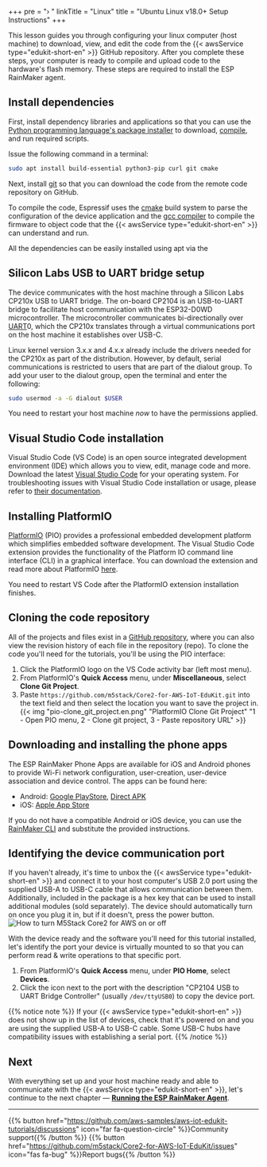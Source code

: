 +++
pre = "› "
linkTitle = "Linux"
title = "Ubuntu Linux v18.0+ Setup Instructions"
+++

This lesson guides you through configuring your linux computer (host machine) to download, view, and edit the code from the {{< awsService type="edukit-short-en" >}} GitHub repository. After you complete these steps, your computer is ready to compile and upload code to the hardware's flash memory. These steps are required to install the ESP RainMaker agent.

## Install dependencies
First, install dependency libraries and applications so that you can use the [Python programming language's package installer](https://pip.pypa.io/en/stable/) to download, [compile](https://en.wikipedia.org/wiki/Object_code), and run required scripts. 

Issue the following command in a terminal:
```bash
sudo apt install build-essential python3-pip curl git cmake
```
Next, install [git](https://git-scm.com/) so that you can  download the code from the remote code repository on GitHub.


To compile the code, Espressif uses the [cmake](https://cmake.org/) build system to parse the configuration of the device application and the [gcc compiler](https://gcc.gnu.org/onlinedocs/gcc/) to compile the firmware to object code that the {{< awsService type="edukit-short-en" >}} can understand and run. 


All the dependencies can be easily installed using apt via the 

## Silicon Labs USB to UART bridge setup
The device communicates with the host machine through a Silicon Labs CP210x USB to UART bridge. The on-board CP2104 is an USB-to-UART bridge to facilitate host communication with the ESP32-D0WD microcontroller. The microcontroller communicates bi-directionally over [UART](https://docs.espressif.com/projects/esp-idf/en/latest/esp32/api-reference/peripherals/uart.html)0, which the CP210x translates through a virtual communications port on the host machine it establishes over USB-C.

Linux kernel version 3.x.x and 4.x.x already include the drivers needed for the CP210x as part of the distribution. However, by default, serial communications is restricted to users that are part of the dialout group. To add your user to the dialout group, open the terminal and enter the following:
```bash
sudo usermod -a -G dialout $USER
```

You need to restart your host machine *now* to have the permissions applied.

## Visual Studio Code installation
Visual Studio Code (VS Code) is an open source integrated development environment (IDE) which allows you to view, edit, manage code and more. Download the latest [Visual Studio Code](https://code.visualstudio.com/) for your operating system. For troubleshooting issues with Visual Studio Code installation or usage, please refer to [their documentation](https://code.visualstudio.com/docs/setup/setup-overview).

## Installing PlatformIO
[PlatformIO](https://marketplace.visualstudio.com/items?itemName=platformio.platformio-ide) (PIO) provides a professional embedded development platform which simplifies embedded software development. The Visual Studio Code extension provides the functionality of the Platform IO command line interface (CLI) in a graphical interface. You can download the extension and read more about PlatformIO [here](https://platformio.org/install/ide?install=vscode).

You need to restart VS Code after the PlatformIO extension installation finishes.

## Cloning the code repository
All of the projects and files exist in a [GitHub repository](https://docs.github.com/en/github/creating-cloning-and-archiving-repositories/about-repositories), where you can also view the revision history of each file in the repository (repo). To clone the code you'll need for the tutorials, you'll be using the PIO interface:
1) Click the PlatformIO logo on the VS Code activity bar (left most menu).
2) From PlatformIO's **Quick Access** menu, under **Miscellaneous**, select **Clone Git Project**.
3) Paste `https://github.com/m5stack/Core2-for-AWS-IoT-EduKit.git` into the text field and then select the location you want to save the project in.
{{< img "pio-clone_git_project.en.png" "PlatformIO Clone Git Project" "1 - Open PIO menu, 2 - Clone git project, 3 - Paste repository URL" >}}

## Downloading and installing the phone apps
The ESP RainMaker Phone Apps are available for iOS and Android phones to provide Wi-Fi network configuration, user-creation, user-device association and device control. The apps can be found here:
* Android: [Google PlayStore](https://play.google.com/store/apps/details?id=com.espressif.rainmaker), [Direct APK](https://github.com/espressif/esp-rainmaker-android/releases)
* iOS: [Apple App Store](https://apps.apple.com/app/esp-rainmaker/id1497491540)

If you do not have a compatible Android or iOS device, you can use the [RainMaker CLI](https://rainmaker.espressif.com/docs/cli-setup.html) and substitute the provided instructions.

## Identifying the device communication port
If you haven't already, it's time to unbox the {{< awsService type="edukit-short-en" >}} and connect it to your host computer's USB 2.0 port using the supplied USB-A to USB-C cable that allows communication between them. Additionally, included in the package is a hex key that can be used to install additional modules (sold separately). The device should automatically turn on once you plug it in, but if it doesn't, press the power button.
![How to turn M5Stack Core2 for AWS on or off](linux/core2foraws_power_on_off.jpg?width=500px&classes=shadow)

With the device ready and the software you'll need for this tutorial installed, let's identify the port your device is virtually mounted to so that you can perform read & write operations to that specific port.
1) From PlatformIO's **Quick Access** menu, under **PIO Home**, select **Devices**.
2) Click the icon next to the port with the description "CP2104 USB to UART Bridge Controller" (usually `/dev/ttyUSB0`) to copy the device port.

{{% notice note %}}
If your {{< awsService type="edukit-short-en" >}} does not show up in the list of devices, check that it's powered on and you are using the supplied USB-A to USB-C cable. Some USB-C hubs have compatibility issues with establishing a serial port.
{{% /notice %}}

## Next
With everything set up and your host machine ready and able to communicate with the {{< awsService type="edukit-short-en" >}}, let's continue to the next chapter — [**Running the ESP RainMaker Agent**](/en/getting-started/run-rainmaker.html).

---
{{% button href="https://github.com/aws-samples/aws-iot-edukit-tutorials/discussions" icon="far fa-question-circle" %}}Community support{{% /button %}} {{% button href="https://github.com/m5stack/Core2-for-AWS-IoT-EduKit/issues" icon="fas fa-bug" %}}Report bugs{{% /button %}}